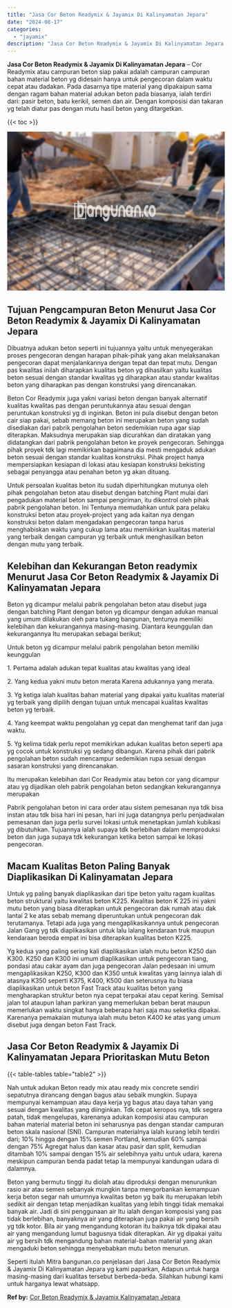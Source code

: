 ```yaml
---
title: "Jasa Cor Beton Readymix & Jayamix Di Kalinyamatan Jepara"
date: "2024-08-17"
categories: 
  - "jayamix"
description: "Jasa Cor Beton Readymix & Jayamix Di Kalinyamatan Jepara. Seperti itulah Mitra bangunan.co penjelasan dari Jasa Cor Beton Readymix & Jayamix Di Kalinyamatan..."
---
```


**Jasa Cor Beton Readymix & Jayamix Di Kalinyamatan Jepara** – Cor Readymix atau campuran beton siap pakai adalah campuran campuran bahan material beton yg didesain hanya untuk pengecoran dalam waktu cepat atau dadakan. Pada dasarnya tipe material yang dipakaipun sama dengan ragam bahan material adukan beton pada biasanya, ialah terdiri dari: pasir beton, batu kerikil, semen dan air. Dengan komposisi dan takaran yg telah diatur pas dengan mutu hasil beton yang ditargetkan.

{{< toc >}}

![Jasa Cor Beton Readymix & Jayamix Di Kalinyamatan Jepara](/images/jasa-cor-readymix-09.png)

## Tujuan Pengcampuran Beton Menurut Jasa Cor Beton Readymix & Jayamix Di Kalinyamatan Jepara

Dibuatnya adukan beton seperti ini tujuannya yaitu untuk menyegerakan proses pengecoran dengan harapan pihak-pihak yang akan melaksanakan pengecoran dapat menjalankannya dengan tepat dan tepat mutu. Dengan pas kwalitas inilah diharapkan kualitas beton yg dihasilkan yaitu kualitas beton sesuai dengan standar kwalitas yg diharapkan atau standar kwalitas beton yang diharapkan pas dengan konstruksi yang direncanakan.

Beton Cor Readymix juga yakni variasi beton dengan banyak alternatif kualitas kwalitas pas dengan peruntukannya atau sesuai dengan peruntukan konstruksi yg di inginkan. Beton ini pula disebut dengan beton cair siap pakai, sebab memang beton ini merupakan beton yang sudah disediakan dari pabrik pengolahan beton sedemikian rupa agar siap diterapkan. Maksudnya merupakan siap dicurahkan dan diratakan yang didatangkan dari pabrik pengolahan beton ke proyek pengecoran. Sehingga pihak proyek tdk lagi memikirkan bagaimana dia mesti mengaduk adukan beton sesuai dengan standar kualitas konstruksi. Pihak project hanya mempersiapkan kesiapan di lokasi atau kesiapan konstruksi bekisting sebagai penyangga atau penahan beton yg akan dituang.

Untuk persoalan kualitas beton itu sudah diperhitungkan mutunya oleh pihak pengolahan beton atau disebut dengan batching Plant mulai dari pengadukan material beton sampai pengiriman, itu dikontrol oleh pihak pabrik pengolahan beton. Ini Tentunya memudahkan untuk para pelaku konstruksi beton atau proyek-project yang ada kaitan nya dengan konstruksi beton dalam mengadakan pengecoran tanpa harus menghabiskan waktu yang cukup lama atau memikirkan kualitas material yang terbaik dengan campuran yg terbaik untuk menghasilkan beton dengan mutu yang terbaik.

## Kelebihan dan Kekurangan Beton readymix Menurut Jasa Cor Beton Readymix & Jayamix Di Kalinyamatan Jepara

Beton yg dicampur melalui pabrik pengolahan beton atau disebut juga dengan batching Plant dengan beton yg dicampur dengan adukan manual yang umum dilakukan oleh para tukang bangunan, tentunya memiliki kelebihan dan kekurangannya masing-masing. Diantara keunggulan dan kekurangannya Itu merupakan sebagai berikut;

Untuk beton yg dicampur melalui pabrik pengolahan beton memiliki keunggulan

1\. Pertama adalah adukan tepat kualitas atau kwalitas yang ideal

2\. Yang kedua yakni mutu beton merata Karena adukannya yang merata.

3\. Yg ketiga ialah kualitas bahan material yang dipakai yaitu kualitas material yg terbaik yang dipilih dengan tujuan untuk mencapai kualitas kwalitas beton yg terbaik.

4\. Yang keempat waktu pengolahan yg cepat dan menghemat tarif dan juga waktu.

5\. Yg kelima tidak perlu repot memikirkan adukan kualitas beton seperti apa yg cocok untuk konstruksi yg sedang dibangun. Karena pihak dari pabrik pengolahan beton sudah mencampur sedemikian rupa sesuai dengan sasaran konstruksi yang direncanakan.

Itu merupakan kelebihan dari Cor Readymix atau beton cor yang dicampur atau yg dijadikan oleh pabrik pengolahan beton sedangkan kekurangannya merupakan

Pabrik pengolahan beton ini cara order atau sistem pemesanan nya tdk bisa instan atau tdk bisa hari ini pesan, hari ini juga datangnya perlu penjadwalan pemesanan dan juga perlu survei lokasi untuk menetapkan jumlah kubikasi yg dibutuhkan. Tujuannya ialah supaya tdk berlebihan dalam memproduksi beton dan juga supaya tdk kekurangan ketika beton sampai ke lokasi pengecoran.

## Macam Kualitas Beton Paling Banyak Diaplikasikan Di Kalinyamatan Jepara

Untuk yg paling banyak diaplikasikan dari tipe beton yaitu ragam kualitas beton struktural yaitu kwalitas beton K225. Kwalitas beton K 225 ini yakni mutu beton yang biasa diterapkan untuk pengecoran dak rumah atau dak lantai 2 ke atas sebab memang diperuntukan untuk pengecoran dak terutamanya. Tetapi ada juga yang mengaplikasikannya untuk pengecoran Jalan Gang yg tdk diaplikasikan untuk lalu lalang kendaraan truk maupun kendaraan beroda empat ini bisa diterapkan kualitas beton K225.

Yg kedua yang paling sering kali diaplikasikan ialah mutu beton K250 dan K300. K250 dan K300 ini umum diaplikasikan untuk pengecoran tiang, pondasi atau cakar ayam dan juga pengecoran Jalan pedesaan ini umum mengaplikasikan K250, K300 dan K350 untuk kwalitas yang lainnya ialah di atasnya K350 seperti K375, K400, K500 dan seterusnya itu biasa diaplikasikan untuk beton Fast Track atau kualitas beton yang mengharapkan struktur beton nya cepat terpakai atau cepat kering. Semisal jalan tol ataupun lahan parkiran yang memerlukan beban berat maupun memerlukan waktu singkat hanya beberapa hari saja mau seketika dipakai. Karenanya pemakaian mutunya ialah mutu beton K400 ke atas yang umum disebut juga dengan beton Fast Track.

## Jasa Cor Beton Readymix & Jayamix Di Kalinyamatan Jepara Prioritaskan Mutu Beton

{{< table-tables table="table2" >}}

Nah untuk adukan Beton ready mix atau ready mix concrete sendiri sepatutnya dirancang dengan bagus atau sebaik mungkin. Supaya mempunyai kemampuan atau daya kerja yg bagus atau daya tahan yang sesuai dengan kwalitas yang diinginkan. Tdk cepat keropos nya, tdk segera patah, tidak mengelupas, karenanya adukan komposisi atau campuran bahan material material beton ini seharusnya pas dengan standar campuran beton skala nasional (SNI). Campuran materialnya ialah kurang lebih terdiri dari; 10% hingga dengan 15% semen Portland, kemudian 60% sampai dengan 75% Agregat halus dan kasar atau pasir dan split, kemudian ditambah 10% sampai dengan 15% air selebihnya yaitu untuk udara, karena meskipun campuran benda padat tetap Ia mempunyai kandungan udara di dalamnya.

Beton yang bermutu tinggi itu diolah atau diproduksi dengan menurunkan rasio air atau semen sebanyak mungkin tanpa mengorbankan kemampuan kerja beton segar nah umumnya kwalitas beton yg baik itu merupakan lebih sedikit air dengan tetap menjadikan kualitas yang lebih tinggi tidak memakai banyak air. Jadi di sini penggunaan air Itu ialah dengan komposisi yang pas tidak berlebihan, banyaknya air yang diterapkan juga pakai air yang bersih yg tdk kotor. Bila air yang mengandung kotoran itu baiknya tdk dipakai atau air yang mengandung lumut bagusnya tidak diterapkan. Air yg dipakai yaitu air yg bersih tdk mengandung bahan material-bahan material yang akan mengaduki beton sehingga menyebabkan mutu beton menurun.

Seperti itulah Mitra bangunan.co penjelasan dari Jasa Cor Beton Readymix & Jayamix Di Kalinyamatan Jepara yg kami paparkan, Adapun untuk harga masing-masing dari kualitas tersebut berbeda-beda. Silahkan hubungi kami untuk harganya lewat whatsapp.

**Ref by:** [Cor Beton Readymix & Jayamix Kalinyamatan Jepara](https://id.wikipedia.org/wiki/Cor)

